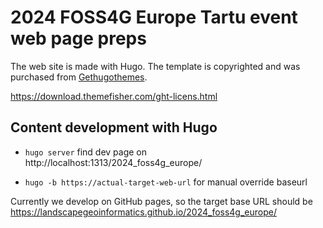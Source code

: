 # 2024 FOSS4G Europe Tartu event web page preps

The web site is made with Hugo. The template is copyrighted and was purchased from [Gethugothemes](https://gethugothemes.com/).

https://download.themefisher.com/ght-licens.html

## Content development with Hugo

- `hugo server` find dev page on http://localhost:1313/2024_foss4g_europe/

- `hugo -b https://actual-target-web-url` for manual override baseurl

Currently we develop on GitHub pages, so the target base URL should be https://landscapegeoinformatics.github.io/2024_foss4g_europe/





